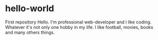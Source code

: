 # hello-world
First repository
Hello. I'm professional web-developer and i like coding.
Whatever it's not only one hobby in my life. I like football, movies, books and many others things.
